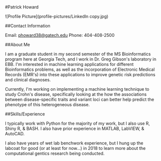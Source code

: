 #Patrick Howard

![Profile Picture](profile-pictures/LinkedIn copy.jpg)

##Contact Information

Email: phoward38@gatech.edu
Phone: 404-408-2500

##About Me

I am a graduate student in my second semester of the MS Bioinformatics program here at Georgia Tech, and I work in Dr. Greg Gibson's laboratory in EBB. I'm interested in machine learning applications for different Bioinformatics problems, as well as the incorporation of Electronic Medical Records (EMR's) into these applications to improve genetic risk predictions and clinical diagnoses. 

Currently, I'm working on implementing a machine learning technique to study Crohn's disease, specifically looking at the how the associations between disease-specific traits and variant loci can better help predict the phenotype of this heterogeneous disease. 

##Skills/Experience

I typically work with Python for the majority of my work, but I also use R, Shiny R, & BASH. I also have prior experience in MATLAB, LabVIEW, & AutoCAD.

I also have years of wet lab benchwork experience, but I hung up the labcoat for good (or at least for now...) in 2018 to learn more about the computational gentics research being conducted.
